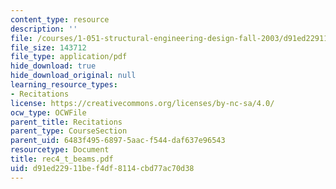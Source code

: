 ```yaml
---
content_type: resource
description: ''
file: /courses/1-051-structural-engineering-design-fall-2003/d91ed22911bef4df8114cbd77ac70d38_rec4_t_beams.pdf
file_size: 143712
file_type: application/pdf
hide_download: true
hide_download_original: null
learning_resource_types:
- Recitations
license: https://creativecommons.org/licenses/by-nc-sa/4.0/
ocw_type: OCWFile
parent_title: Recitations
parent_type: CourseSection
parent_uid: 6483f495-6897-5aac-f544-daf637e96543
resourcetype: Document
title: rec4_t_beams.pdf
uid: d91ed229-11be-f4df-8114-cbd77ac70d38
---
```

